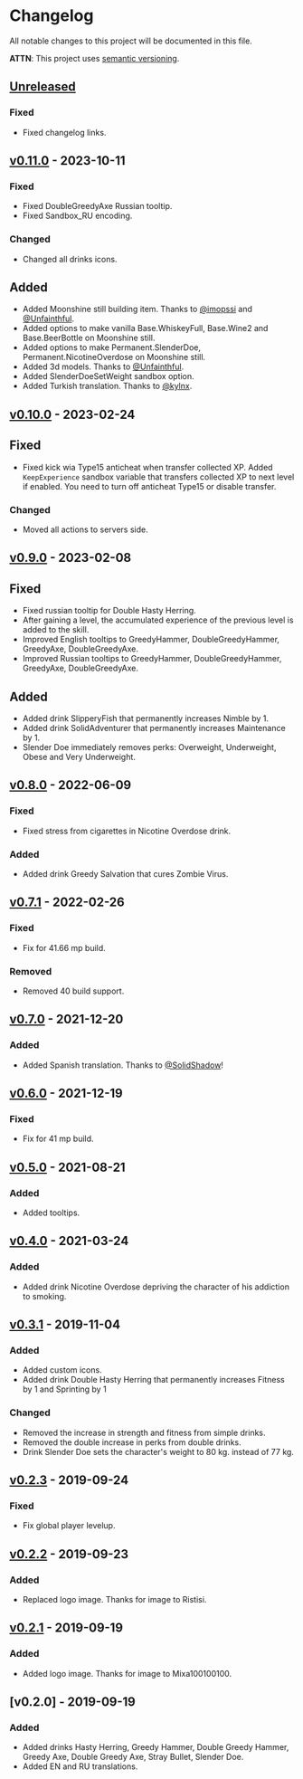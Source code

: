 # Changelog
All notable changes to this project will be documented in this file.

**ATTN**: This project uses [semantic versioning](http://semver.org/).

## [Unreleased]
### Fixed
- Fixed changelog links.

## [v0.11.0] - 2023-10-11
### Fixed
- Fixed DoubleGreedyAxe Russian tooltip.
- Fixed Sandbox_RU encoding.

### Changed
- Changed all drinks icons.

## Added
- Added Moonshine still building item. Thanks to [@imopssi](http://steamcommunity.com/profiles/76561198041180030) and [@Unfainthful](https://steamcommunity.com/profiles/76561198072217531).
- Added options to make vanilla Base.WhiskeyFull, Base.Wine2 and Base.BeerBottle on Moonshine still. 
- Added options to make Permanent.SlenderDoe, Permanent.NicotineOverdose on Moonshine still.
- Added 3d models. Thanks to [@Unfainthful](https://steamcommunity.com/profiles/76561198072217531).
- Added SlenderDoeSetWeight sandbox option.
- Added Turkish translation. Thanks to [@kylnx](https://steamcommunity.com/profiles/76561199200666453).

## [v0.10.0] - 2023-02-24
## Fixed
- Fixed kick wia Type15 anticheat when transfer collected XP. Added `KeepExperience` sandbox variable that transfers collected XP to next level if enabled. You need to turn off anticheat Type15 or disable transfer.

### Changed
- Moved all actions to servers side.

## [v0.9.0] - 2023-02-08
## Fixed
- Fixed russian tooltip for Double Hasty Herring.
- After gaining a level, the accumulated experience of the previous level is added to the skill.
- Improved English tooltips to GreedyHammer, DoubleGreedyHammer, GreedyAxe, DoubleGreedyAxe.
- Improved Russian tooltips to GreedyHammer, DoubleGreedyHammer, GreedyAxe, DoubleGreedyAxe.

## Added
- Added drink SlipperyFish that permanently increases Nimble by 1.
- Added drink SolidAdventurer that permanently increases Maintenance by 1.
- Slender Doe immediately removes perks: Overweight, Underweight, Obese and Very Underweight.

## [v0.8.0] - 2022-06-09
### Fixed
- Fixed stress from cigarettes in Nicotine Overdose drink.

### Added
- Added drink Greedy Salvation that cures Zombie Virus.

## [v0.7.1] - 2022-02-26
### Fixed
- Fix for 41.66 mp build.

### Removed
- Removed 40 build support.

## [v0.7.0] - 2021-12-20
### Added
- Added Spanish translation. Thanks to [@SolidShadow](https://steamcommunity.com/profiles/76561198170110257)!

## [v0.6.0] - 2021-12-19
### Fixed
- Fix for 41 mp build.

## [v0.5.0] - 2021-08-21
### Added
- Added tooltips.

## [v0.4.0] - 2021-03-24
### Added
- Added drink Nicotine Overdose depriving the character of his addiction to smoking.

## [v0.3.1] - 2019-11-04
### Added
- Added custom icons.
- Added drink Double Hasty Herring that permanently increases Fitness by 1 and Sprinting by 1 

### Changed
- Removed the increase in strength and fitness from simple drinks.
- Removed the double increase in perks from double drinks.
- Drink Slender Doe sets the character's weight to 80 kg. instead of 77 kg.

## [v0.2.3] - 2019-09-24
### Fixed
- Fix global player levelup.

## [v0.2.2] - 2019-09-23
### Added
- Replaced logo image. Thanks for image to Ristisi.

## [v0.2.1] - 2019-09-19
### Added
- Added logo image. Thanks for image to Mixa100100100.

## [v0.2.0] - 2019-09-19
### Added
- Added drinks Hasty Herring, Greedy Hammer, Double Greedy Hammer, Greedy Axe, Double Greedy Axe, Stray Bullet, 
Slender Doe. 
- Added EN and RU translations.

[Unreleased]: https://github.com/openzomboid/permanent-effects-drinks/compare/v0.11.0...HEAD
[v0.11.0]: https://github.com/openzomboid/permanent-effects-drinks/compare/v0.10.0...v0.11.0
[v0.10.0]: https://github.com/openzomboid/permanent-effects-drinks/compare/v0.9.0...v0.10.0
[v0.9.0]: https://github.com/openzomboid/permanent-effects-drinks/compare/v0.8.0...v0.9.0
[v0.8.0]: https://github.com/openzomboid/permanent-effects-drinks/compare/v0.7.1...v0.8.0
[v0.7.1]: https://github.com/openzomboid/permanent-effects-drinks/compare/v0.7.0...v0.7.1
[v0.7.0]: https://github.com/openzomboid/permanent-effects-drinks/compare/v0.6.0...v0.7.0
[v0.6.0]: https://github.com/openzomboid/permanent-effects-drinks/compare/v0.5.0...v0.6.0
[v0.5.0]: https://github.com/openzomboid/permanent-effects-drinks/compare/v0.4.0...v0.5.0
[v0.4.0]: https://github.com/openzomboid/permanent-effects-drinks/compare/v0.3.1...v0.4.0
[v0.3.1]: https://github.com/openzomboid/permanent-effects-drinks/compare/v0.2.3...v0.3.1
[v0.2.3]: https://github.com/openzomboid/permanent-effects-drinks/compare/v0.2.2...v0.2.3
[v0.2.2]: https://github.com/openzomboid/permanent-effects-drinks/compare/v0.2.1...v0.2.2
[v0.2.1]: https://github.com/openzomboid/permanent-effects-drinks/compare/v0.2.0...v0.2.1
